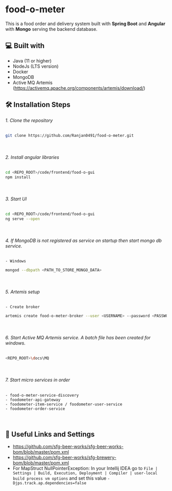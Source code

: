 # food-o-meter
This is a food order and delivery system built with **Spring Boot** and **Angular** with **Mongo** serving the backend database.


## 💻 Built with
- Java (11 or higher)
- NodeJs (LTS version)
- Docker
- MongoDB
- Active MQ Artemis (https://activemq.apache.org/components/artemis/download/)


## 🛠️ Installation Steps
###### 1. Clone the repository

```bash
git clone https://github.com/Ranjan0491/food-o-meter.git
```
<br>

###### 2. Install angular libraries 

```bash
cd <REPO_ROOT>/code/frontend/food-o-gui
npm install
```
<br>

###### 3. Start UI

```bash
cd <REPO_ROOT>/code/frontend/food-o-gui
ng serve --open
```
<br>

###### 4. If MongoDB is not registered as service on startup then start mongo db service.
    - Windows

```bash
mongod --dbpath <PATH_TO_STORE_MONGO_DATA> 
```
<br>

###### 5. Artemis setup
    - Create broker
```bash
artemis create food-o-meter-broker --user <USERNAME> --password <PASSWORD> --require-login
```
<br>

###### 6. Start Active MQ Artemis service. A batch file has been created for windows.
```bash
<REPO_ROOT>\docs\MQ
```
<br>

###### 7. Start micro services in order
    - food-o-meter-service-discovery
    - foodometer-api-gateway
    - foodometer-item-service / foodometer-user-service
    - foodometer-order-service
<br>


## 🙇 Useful Links and Settings
 - https://github.com/sfg-beer-works/sfg-beer-works-bom/blob/master/pom.xml
 - https://github.com/sfg-beer-works/sfg-brewery-bom/blob/master/pom.xml
 - For MapStruct NullPointerException: In your Intellij IDEA go to `File | Settings | Build, Execution, Deployment | Compiler | user-local build process vm options` and set this value `-Djps.track.ap.dependencies=false`
